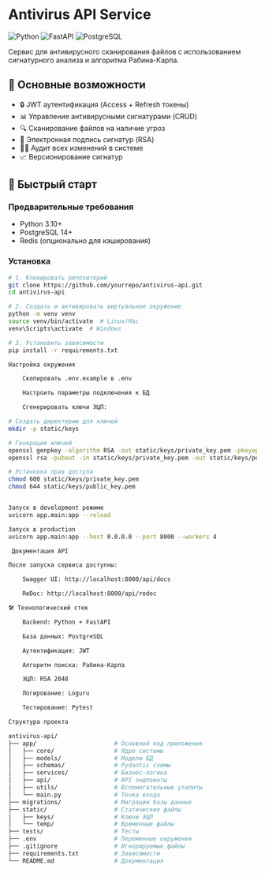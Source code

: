 ﻿# Antivirus API Service

![Python](https://img.shields.io/badge/python-3.10+-blue.svg)
![FastAPI](https://img.shields.io/badge/FastAPI-0.95.2-green.svg)
![PostgreSQL](https://img.shields.io/badge/PostgreSQL-14+-blue.svg)

Сервис для антивирусного сканирования файлов с использованием сигнатурного анализа и алгоритма Рабина-Карпа.

## 📌 Основные возможности

- 🔒 JWT аутентификация (Access + Refresh токены)
- 📊 Управление антивирусными сигнатурами (CRUD)
- 🔍 Сканирование файлов на наличие угроз
- 📝 Электронная подпись сигнатур (RSA)
- 🕵️‍♂️ Аудит всех изменений в системе
- 📈 Версионирование сигнатур

## 🚀 Быстрый старт

### Предварительные требования
- Python 3.10+
- PostgreSQL 14+
- Redis (опционально для кэширования)

### Установка

```bash
# 1. Клонировать репозиторий
git clone https://github.com/yourrepo/antivirus-api.git
cd antivirus-api

# 2. Создать и активировать виртуальное окружение
python -m venv venv
source venv/bin/activate  # Linux/Mac
venv\Scripts\activate  # Windows

# 3. Установить зависимости
pip install -r requirements.txt

Настройка окружения

    Скопировать .env.example в .env

    Настроить параметры подключения к БД

    Сгенерировать ключи ЭЦП:

# Создать директорию для ключей
mkdir -p static/keys

# Генерация ключей
openssl genpkey -algorithm RSA -out static/keys/private_key.pem -pkeyopt rsa_keygen_bits:2048
openssl rsa -pubout -in static/keys/private_key.pem -out static/keys/public_key.pem

# Установка прав доступа
chmod 600 static/keys/private_key.pem
chmod 644 static/keys/public_key.pem


Запуск в development режиме
uvicorn app.main:app --reload

Запуск в production
uvicorn app.main:app --host 0.0.0.0 --port 8000 --workers 4

 Документация API

После запуска сервиса доступны:

    Swagger UI: http://localhost:8000/api/docs

    ReDoc: http://localhost:8000/api/redoc

🛠 Технологический стек

    Backend: Python + FastAPI

    База данных: PostgreSQL

    Аутентификация: JWT

    Алгоритм поиска: Рабина-Карпа

    ЭЦП: RSA 2048

    Логирование: Loguru

    Тестирование: Pytest

Структура проекта

antivirus-api/
├── app/                      # Основной код приложения
│   ├── core/                 # Ядро системы
│   ├── models/               # Модели БД
│   ├── schemas/              # Pydantic схемы
│   ├── services/             # Бизнес-логика
│   ├── api/                  # API эндпоинты
│   ├── utils/                # Вспомогательные утилиты
│   └── main.py               # Точка входа
├── migrations/               # Миграции базы данных
├── static/                   # Статические файлы
│   ├── keys/                 # Ключи ЭЦП
│   └── temp/                 # Временные файлы
├── tests/                    # Тесты
├── .env                      # Переменные окружения
├── .gitignore                # Игнорируемые файлы
├── requirements.txt          # Зависимости
└── README.md                 # Документация

